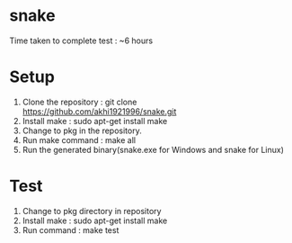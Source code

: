 # snake

Time taken to complete test : ~6 hours

# Setup

1. Clone the repository : git clone https://github.com/akhi1921996/snake.git
2. Install make : sudo apt-get install make
3. Change to pkg in the repository.
4. Run make command : make all 
5. Run the generated binary(snake.exe for Windows and snake for Linux)

# Test

1. Change to pkg directory in repository
2. Install make : sudo apt-get install make
3. Run command : make test
